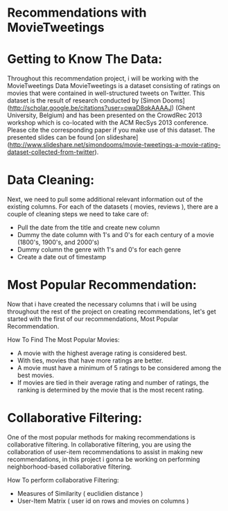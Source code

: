 # Recommendations with MovieTweetings
# Getting to Know The Data:
  Throughout this recommendation project, i will be working with the MovieTweetings Data
  MovieTweetings is a dataset consisting of ratings on movies that were contained in well-structured
  tweets on Twitter. This dataset is the result of research conducted by [Simon  Dooms] (http://scholar.google.be/citations?user=owaD8qkAAAAJ) 
  (Ghent University, Belgium) and has been presented on the CrowdRec 2013 workshop which is co-located with the ACM RecSys 2013 conference. 
  Please cite the corresponding paper if you make use of this dataset. The presented slides can be found [on slideshare] 
  (http://www.slideshare.net/simondooms/movie-tweetings-a-movie-rating-dataset-collected-from-twitter).
  
# Data Cleaning:
  Next, we need to pull some additional relevant information out of the existing columns.
  For each of the datasets ( movies, reviews ), there are a couple of cleaning steps we need to take care of:
  
  - Pull the date from the title and create new column
  - Dummy the date column with 1's and 0's for each century of a movie (1800's, 1900's, and 2000's)
  - Dummy column the genre with 1's and 0's for each genre
  - Create a date out of timestamp
  
 # Most Popular Recommendation:
  Now that i have created the necessary columns that i will be using throughout the rest of the project on creating recommendations, 
  let's get started with the first of our recommendations, Most Popular Recommendation.
  
  How To Find The Most Popular Movies:
  - A movie with the highest average rating is considered best.
  - With ties, movies that have more ratings are better.
  - A movie must have a minimum of 5 ratings to be considered among the best movies.
  - If movies are tied in their average rating and number of ratings, the ranking is determined by the movie that is the most recent rating.
  
  # Collaborative Filtering:
  One of the most popular methods for making recommendations is collaborative filtering. In collaborative filtering, you are using the collaboration of user-item recommendations
  to assist in making new recommendations, in this project i gonna be working on performing neighborhood-based collaborative filtering.
  
  How To perform collaborative Filtering:
  - Measures of Similarity ( euclidien distance )
  - User-Item Matrix ( user id on rows and movies on columns )

 
